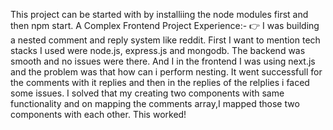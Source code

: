 This project can be started with by installiing the node modules first and then npm start.
A Complex Frontend Project Experience:-
👉 I was building a nested comment and reply system like reddit. First I want to mention tech stacks I used were node.js, express.js and mongodb. The backend was smooth and no issues were there. And I in the frontend I was using next.js and the problem was that how can i perform nesting. It went successfull for the comments with it replies and then in the replies of the relplies i faced some issues. I solved that my creating two components with same functionality and on mapping the comments array,I mapped those two components with each other. This worked!
